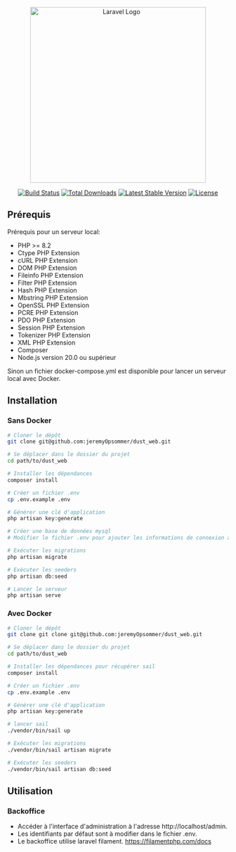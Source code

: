 <p align="center"><a href="https://laravel.com" target="_blank"><img src="https://raw.githubusercontent.com/laravel/art/master/logo-lockup/5%20SVG/2%20CMYK/1%20Full%20Color/laravel-logolockup-cmyk-red.svg" width="400" alt="Laravel Logo"></a></p>

<p align="center">
<a href="https://github.com/laravel/framework/actions"><img src="https://github.com/laravel/framework/workflows/tests/badge.svg" alt="Build Status"></a>
<a href="https://packagist.org/packages/laravel/framework"><img src="https://img.shields.io/packagist/dt/laravel/framework" alt="Total Downloads"></a>
<a href="https://packagist.org/packages/laravel/framework"><img src="https://img.shields.io/packagist/v/laravel/framework" alt="Latest Stable Version"></a>
<a href="https://packagist.org/packages/laravel/framework"><img src="https://img.shields.io/packagist/l/laravel/framework" alt="License"></a>
</p>

## Prérequis

Prérequis pour un serveur local:

- PHP >= 8.2
- Ctype PHP Extension
- cURL PHP Extension
- DOM PHP Extension
- Fileinfo PHP Extension
- Filter PHP Extension
- Hash PHP Extension
- Mbstring PHP Extension
- OpenSSL PHP Extension
- PCRE PHP Extension
- PDO PHP Extension
- Session PHP Extension
- Tokenizer PHP Extension
- XML PHP Extension
- Composer
- Node.js version 20.0 ou supérieur

Sinon un fichier docker-compose.yml est disponible pour lancer un serveur local avec Docker.

## Installation

### Sans Docker

```bash
# Cloner le dépôt
git clone git@github.com:jeremyOpsommer/dust_web.git

# Se déplacer dans le dossier du projet
cd path/to/dust_web

# Installer les dépendances
composer install

# Créer un fichier .env
cp .env.example .env

# Générer une clé d'application
php artisan key:generate

# Créer une base de données mysql
# Modifier le fichier .env pour ajouter les informations de connexion à la base de données

# Exécuter les migrations
php artisan migrate

# Exécuter les seeders
php artisan db:seed

# Lancer le serveur
php artisan serve

```

### Avec Docker

```bash
# Cloner le dépôt
git clone git clone git@github.com:jeremyOpsommer/dust_web.git

# Se déplacer dans le dossier du projet
cd path/to/dust_web

# Installer les dépendances pour récupérer sail
composer install

# Créer un fichier .env
cp .env.example .env

# Générer une clé d'application
php artisan key:generate

# lancer sail
./vendor/bin/sail up

# Exécuter les migrations
./vendor/bin/sail artisan migrate

# Exécuter les seeders
./vendor/bin/sail artisan db:seed


```

## Utilisation

### Backoffice
- Accéder à l'interface d'administration à l'adresse http://localhost/admin.
- Les identifiants par défaut sont à modifier dans le fichier .env.
- Le backoffice utilise laravel filament. https://filamentphp.com/docs

